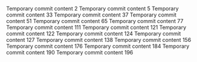 Temporary commit content 2
Temporary commit content 5
Temporary commit content 33
Temporary commit content 37
Temporary commit content 51
Temporary commit content 65
Temporary commit content 77
Temporary commit content 111
Temporary commit content 121
Temporary commit content 122
Temporary commit content 124
Temporary commit content 127
Temporary commit content 138
Temporary commit content 156
Temporary commit content 176
Temporary commit content 184
Temporary commit content 190
Temporary commit content 196
